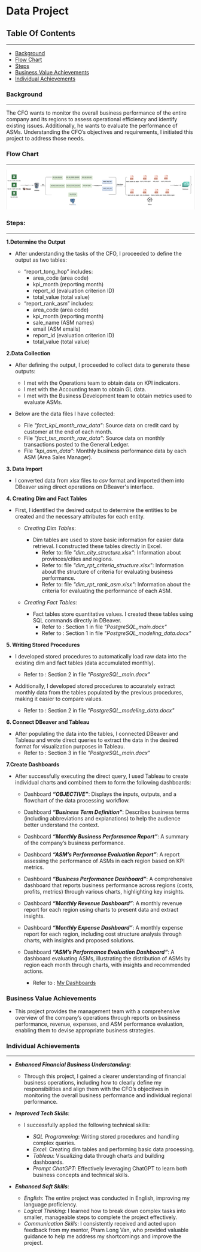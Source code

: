 # Data Project
## Table Of Contents 
---
- [Background](#background)
- [Flow Chart](#flow-chart)
- [Steps](#steps)
- [ Business Value Achievements](#business-value-achievements)
- [Individual Achievements](#individual-achievements)



### Background
--- 
The CFO wants to monitor the overall business performance of the entire company and its regions to assess operational efficiency and identify existing issues. Additionally, he wants to evaluate the performance of ASMs.
Understanding the CFO’s objectives and requirements, I initiated this project to address those needs.

### Flow Chart 
---
![image_alt](https://github.com/pklinh29/Data-Project-/blob/01d7d7a48f6567a7f8d475ea6fcde100c8d21487/A%CC%89nh%20ma%CC%80n%20hi%CC%80nh%202025-05-11%20lu%CC%81c%2011.06.45.png)
    
### Steps:
---
**1.Determine the Output**
- After understanding the tasks of the CFO, I proceeded to define the output as two tables:

    - “report_tong_hop” includes:
        + area_code (area code)
        + kpi_month (reporting month)
        + report_id (evaluation criterion ID)
        + total_value (total value)
    - “report_rank_asm” includes:
        + area_code (area code)
        + kpi_month (reporting month)
        + sale_name (ASM names)
        + email (ASM emails)
        + report_id (evaluation criterion ID)
        + total_value (total value)
          
**2.Data Collection**
- After defining the output, I proceeded to collect data to generate these outputs:

    + I met with the Operations team to obtain data on KPI indicators.
    + I met with the Accounting team to obtain GL data.
    + I met with the Business Development team to obtain metrics used to evaluate ASMs.
- Below are the data files I have collected:
    - File *"fact_kpi_month_raw_data"*: Source data on credit card by customer at the end of each month.
    - File *"fact_txn_month_raw_data"*: Source data on monthly transactions posted to the General Ledger.
    - File *"kpi_asm_data"*: Monthly business performance data by each ASM (Area Sales Manager).



**3. Data Import**
- I converted data from *xlsx* files to *csv* format and imported them into DBeaver using direct operations on DBeaver's interface.

**4. Creating Dim and Fact Tables**
- First, I identified the desired output to determine the entities to be created and the necessary attributes for each entity.
  - *Creating Dim Tables*:
      - Dim tables are used to store basic information for easier data retrieval. I constructed these tables directly in Excel.
        - Refer to: file *"dim_city_structure.xlsx"*: Information about provinces/cities and regions.
        - Refer to: file *"dim_rpt_criteria_structure.xlsx"*: Information about the structure of criteria for evaluating business performance.
        - Refer to: file *"dim_rpt_rank_asm.xlsx"*: Information about the criteria for evaluating the performance of each ASM.
          
  - *Creating Fact Tables*:
      - Fact tables store quantitative values. I created these tables using SQL commands directly in DBeaver.
        - Refer to : Section 1 in file *"PostgreSQL_main.docx"*
        - Refer to : Section 1 in file *"PostgreSQL_modeling_data.docx"*
              
**5. Writing Stored Procedures**
- I developed stored procedures to automatically load raw data into the existing dim and fact tables (data accumulated monthly). 
  - Refer to : Section 2 in file *"PostgreSQL_main.docx"*
 
- Additionally, I developed stored procedures to accurately extract monthly data from the tables populated by the previous procedures, making it easier to compare values.
  - Refer to : Section 2 in file *"PostgreSQL_modeling_data.docx"*
    
**6. Connect DBeaver and Tableau**
- After populating the data into the tables, I connected DBeaver and Tableau and wrote direct queries to extract the data in the desired format for visualization purposes in Tableau.
  - Refer to : Section 3 in file *"PostgreSQL_main.docx"*

**7.Create Dashboards**

  - After successfully executing the direct query, I used Tableau to create individual charts and combined them to form the following    dashboards:

    - Dashboard ***“OBJECTIVE”***: Displays the inputs, outputs, and a flowchart of the data processing workflow.
    - Dashboard ***“Business Term Definition”***: Describes business terms (including abbreviations and explanations) to help the audience better understand the context.
    - Dashboard ***“Monthly Business Performance Report”***: A summary of the company’s business performance.
    - Dashboard ***“ASM’s Performance Evaluation Report”***: A report assessing the performance of ASMs in each region based on KPI metrics.
    - Dashboard ***“Business Performance Dashboard”***: A comprehensive dashboard that reports business performance across regions (costs, profits, metrics) through various charts, highlighting key insights.
    - Dashboard ***“Monthly Revenue Dashboard”***: A monthly revenue report for each region using charts to present data and extract insights.
    - Dashboard ***“Monthly Expense Dashboard”***: A monthly expense report for each region, including cost structure analysis through charts, with insights and proposed solutions.
    - Dashboard ***“ASM’s Performance Evaluation Dashboard”***: A dashboard evaluating ASMs, illustrating the distribution of ASMs by region each month through charts, with insights and recommended actions.
            

       - Refer to : [My Dashboards](https://public.tableau.com/shared/TCDPPZMWY?:display_count=n&:origin=viz_share_link)

### Business Value Achievements 
- This project provides the management team with a comprehensive overview of the company’s operations through reports on business performance, revenue, expenses, and ASM performance evaluation, enabling them to devise appropriate business strategies.


### Individual Achievements
---
- ***Enhanced Financial Business Understanding***:
    - Through this project, I gained a clearer understanding of financial business operations, including how to clearly define my responsibilities and align them with the CFO’s objectives in monitoring the overall business performance and individual regional performance.

- ***Improved Tech Skills***:
    - I successfully applied the following technical skills:

        + *SQL Programming*: Writing stored procedures and handling complex queries.
        + *Excel*: Creating dim tables and performing basic data processing.
        + *Tableau*: Visualizing data through charts and building dashboards.
        + *Prompt ChatGPT*: Effectively leveraging ChatGPT to learn both business concepts and technical skills.
- ***Enhanced Soft Skills***:

    - *English*: The entire project was conducted in English, improving my language proficiency.
    - *Logical Thinking*: I learned how to break down complex tasks into smaller, manageable steps to complete the project effectively.
    - *Communication Skills*: I consistently received and acted upon feedback from my mentor, Pham Long Van, who provided valuable guidance to help me address my shortcomings and improve the project.


